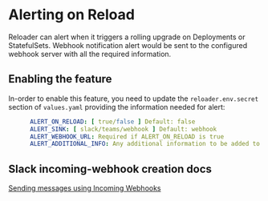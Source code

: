 # Alerting on Reload

Reloader can alert when it triggers a rolling upgrade on Deployments or StatefulSets. Webhook notification alert would be sent to the configured webhook server with all the required information.

## Enabling the feature

In-order to enable this feature, you need to update the `reloader.env.secret` section of `values.yaml` providing the information needed for alert:

```yaml
      ALERT_ON_RELOAD: [ true/false ] Default: false 
      ALERT_SINK: [ slack/teams/webhook ] Default: webhook
      ALERT_WEBHOOK_URL: Required if ALERT_ON_RELOAD is true
      ALERT_ADDITIONAL_INFO: Any additional information to be added to alert
```

## Slack incoming-webhook creation docs

[Sending messages using Incoming Webhooks](https://api.slack.com/messaging/webhooks)
